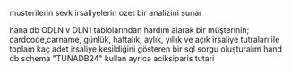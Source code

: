 
musterilerin sevk irsaliyelerin ozet bir analizini sunar

hana db ODLN v DLN1 tablolarından hardım alarak bir  müşterinin; cardcode,carname, günlük, haftalık, aylık, yıllık ve açık irsaliye tutraları ile toplam kaç adet irsaliye kesildiğini gösteren bir sql sorgu oluşturalım hand db schema "TUNADB24" kullan
ayrica aciksiparis tutari 
